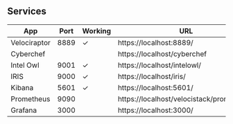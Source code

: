 ## Services

| App          | Port | Working  | URL                                       |
| ------------ | ---- | -------- | ----------------------------------------- |
| Velociraptor | 8889 | &check;  | https://localhost:8889/                   |
| Cyberchef    |      |          | https://localhost/cyberchef               |
| Intel Owl    | 9001 | &check;  | https://localhost/intelowl/               |
| IRIS         | 9000 | &check;  | https://localhost/iris/                   |
| Kibana       | 5601 | &check;  | https://localhost:5601/                   |
| Prometheus   | 9090 |          | https://localhost/velocistack/prometheus/ |
| Grafana      | 3000 |          | https://localhost:3000/                   |